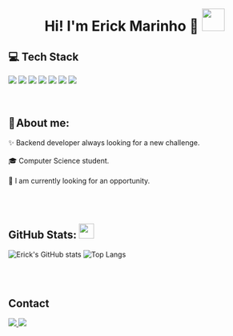 <div>
  <h1 align="center">
  Hi! I'm Erick Marinho 👋 <img height="45" src="https://emoji.discadia.com/emojis/208230fb-3233-4c45-9c82-cf364c4cef5d.GIF?download&filename=gengar_wink.GIF">
  </h1>  
</div>

<div>
  
## 💻 Tech Stack

<img src = "https://img.shields.io/badge/Java-ED8B00?style=for-the-badge&logo=openjdk&logoColor=white">
<img src = "https://img.shields.io/badge/Spring-6DB33F?style=for-the-badge&logo=spring&logoColor=white">
<img src = "https://img.shields.io/badge/Node.js-43853D?style=for-the-badge&logo=node.js&logoColor=white">
<img src = "https://img.shields.io/badge/Express.js-404D59?style=for-the-badge">
<img src = "https://img.shields.io/badge/Python-3776AB?style=for-the-badge&logo=python&logoColor=white">
<img src = "https://img.shields.io/badge/PostgreSQL-316192?style=for-the-badge&logo=postgresql&logoColor=white">
<img src = "https://img.shields.io/badge/MongoDB-4EA94B?style=for-the-badge&logo=mongodb&logoColor=white">

</div>
<br><br>

<div>
  
## 💬 About me:

✨ Backend developer always looking for a new challenge.
<br><br>
🎓 Computer Science student.
<br><br>
🎇 I am currently looking for an opportunity.
</div>

<br><br>

<div>

## GitHub Stats: <img height="30" src="https://emoji.discadia.com/emojis/6691f63e-406f-4c8f-8a67-95be59929dd7.GIF">
  

![Erick's GitHub stats](https://github-readme-stats.vercel.app/api?username=patrickmarinho&show_icons=true&theme=midnight-purple)
![Top Langs](https://github-readme-stats.vercel.app/api/top-langs/?username=patrickmarinho&size_weight=0.5&count_weight=0.5&theme=midnight-purple)

</div>

<br>
<br>

<div>

## Contact

<a href="www.linkedin.com/in/erickmarinho2003"> <img src = "https://img.shields.io/badge/LinkedIn-0077B5?style=for-the-badge&logo=linkedin&logoColor=white"> </a>
<a href="mailto:erick.marinho2003@gmail.com"> <img src = "https://img.shields.io/badge/Gmail-D14836?style=for-the-badge&logo=gmail&logoColor=white"> </a>
</div>


